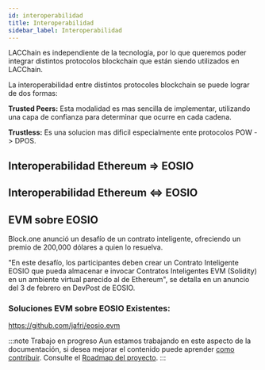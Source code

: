 ```yaml
---
id: interoperabilidad
title: Interoperabilidad
sidebar_label: Interoperabilidad
---
```


LACChain es independiente de la tecnología, por lo que queremos poder integrar distintos protocolos blockchain que están siendo utilizados en LACChain.

La interoperabilidad entre distintos protocoles blockchain se puede lograr de dos formas:

 **Trusted Peers:** Esta modalidad es mas sencilla de implementar, utilizando una capa de confianza para determinar que ocurre en cada cadena. 
 
 **Trustless:** Es una solucion mas dificil especialmente ente protocolos  POW -> DPOS. 

## Interoperabilidad Ethereum => EOSIO  

## Interoperabilidad  Ethereum ⇔ EOSIO 

## EVM sobre EOSIO

Block.one anunció un desafío de un contrato inteligente, ofreciendo un premio de 200,000 dólares a quien lo resuelva.

"En este desafío, los participantes deben crear un Contrato Inteligente EOSIO que pueda almacenar e invocar Contratos Inteligentes EVM (Solidity) en un ambiente virtual parecido al de Ethereum", se detalla en un anuncio del 3 de febrero en DevPost de EOSIO.

### Soluciones EVM sobre EOSIO Existentes:

https://github.com/jafri/eosio.evm

:::note Trabajo en progreso
Aun estamos trabajando en este aspecto de la documentación, si desea mejorar el contenido puede aprender [como contribuir](guias/contribuir). Consulte el [Roadmap del proyecto](./roadmap).
:::